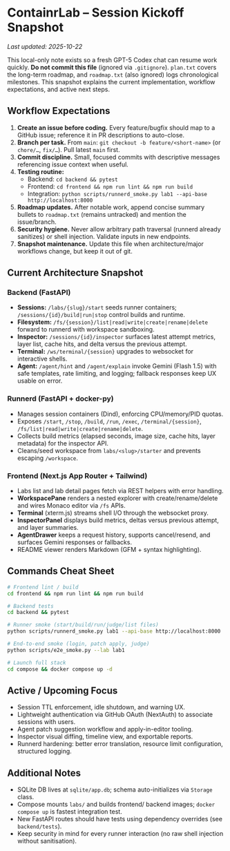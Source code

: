 # ContainrLab – Session Kickoff Snapshot

_Last updated: 2025-10-22_

This local-only note exists so a fresh GPT-5 Codex chat can resume work quickly. **Do not commit this file** (ignored via `.gitignore`). `plan.txt` covers the long-term roadmap, and `roadmap.txt` (also ignored) logs chronological milestones. This snapshot explains the current implementation, workflow expectations, and active next steps.

## Workflow Expectations

1. **Create an issue before coding.** Every feature/bugfix should map to a GitHub issue; reference it in PR descriptions to auto-close.
2. **Branch per task.** From `main`: `git checkout -b feature/<short-name>` (or `chore/…`, `fix/…`). Pull latest `main` first.
3. **Commit discipline.** Small, focused commits with descriptive messages referencing issue context when useful.
4. **Testing routine:**
   - Backend: `cd backend && pytest`
   - Frontend: `cd frontend && npm run lint && npm run build`
   - Integration: `python scripts/runnerd_smoke.py lab1 --api-base http://localhost:8000`
5. **Roadmap updates.** After notable work, append concise summary bullets to `roadmap.txt` (remains untracked) and mention the issue/branch.
6. **Security hygiene.** Never allow arbitrary path traversal (runnerd already sanitizes) or shell injection. Validate inputs in new endpoints.
7. **Snapshot maintenance.** Update this file when architecture/major workflows change, but keep it out of git.

## Current Architecture Snapshot

### Backend (FastAPI)
- **Sessions:** `/labs/{slug}/start` seeds runner containers; `/sessions/{id}/build|run|stop` control builds and runtime.
- **Filesystem:** `/fs/{session}/list|read|write|create|rename|delete` forward to runnerd with workspace sandboxing.
- **Inspector:** `/sessions/{id}/inspector` surfaces latest attempt metrics, layer list, cache hits, and delta versus the previous attempt.
- **Terminal:** `/ws/terminal/{session}` upgrades to websocket for interactive shells.
- **Agent:** `/agent/hint` and `/agent/explain` invoke Gemini (Flash 1.5) with safe templates, rate limiting, and logging; fallback responses keep UX usable on error.

### Runnerd (FastAPI + docker-py)
- Manages session containers (Dind), enforcing CPU/memory/PID quotas.
- Exposes `/start`, `/stop`, `/build`, `/run`, `/exec`, `/terminal/{session}`, `/fs/list|read|write|create|rename|delete`.
- Collects build metrics (elapsed seconds, image size, cache hits, layer metadata) for the inspector API.
- Cleans/seed workspace from `labs/<slug>/starter` and prevents escaping `/workspace`.

### Frontend (Next.js App Router + Tailwind)
- Labs list and lab detail pages fetch via REST helpers with error handling.
- **WorkspacePane** renders a nested explorer with create/rename/delete and wires Monaco editor via `/fs` APIs.
- **Terminal** (xterm.js) streams shell I/O through the websocket proxy.
- **InspectorPanel** displays build metrics, deltas versus previous attempt, and layer summaries.
- **AgentDrawer** keeps a request history, supports cancel/resend, and surfaces Gemini responses or fallbacks.
- README viewer renders Markdown (GFM + syntax highlighting).

## Commands Cheat Sheet
```bash
# Frontend lint / build
cd frontend && npm run lint && npm run build

# Backend tests
cd backend && pytest

# Runner smoke (start/build/run/judge/list files)
python scripts/runnerd_smoke.py lab1 --api-base http://localhost:8000

# End-to-end smoke (login, patch apply, judge)
python scripts/e2e_smoke.py --lab lab1

# Launch full stack
cd compose && docker compose up -d
```

## Active / Upcoming Focus
- Session TTL enforcement, idle shutdown, and warning UX.
- Lightweight authentication via GitHub OAuth (NextAuth) to associate sessions with users.
- Agent patch suggestion workflow and apply-in-editor tooling.
- Inspector visual diffing, timeline view, and exportable reports.
- Runnerd hardening: better error translation, resource limit configuration, structured logging.

## Additional Notes
- SQLite DB lives at `sqlite/app.db`; schema auto-initializes via `Storage` class.
- Compose mounts `labs/` and builds frontend/ backend images; `docker compose up` is fastest integration test.
- New FastAPI routes should have tests using dependency overrides (see `backend/tests`).
- Keep security in mind for every runner interaction (no raw shell injection without sanitisation).
